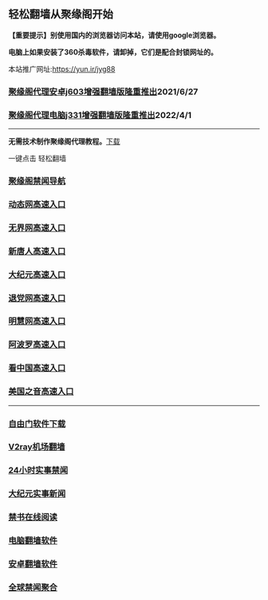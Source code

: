 ## 轻松翻墙从聚缘阁开始

**【重要提示】别使用国内的浏览器访问本站，请使用google浏览器。**

**电脑上如果安装了360杀毒软件，请卸掉，它们是配合封锁网址的。**

本站推广网址:https://yun.ir/jyg88

### [聚缘阁代理安卓j603增强翻墙版隆重推出](https://gitlab.com/juyuange/2/-/raw/master/j603.apk)2021/6/27

### [聚缘阁代理电脑j331增强翻墙版隆重推出](https://gitlab.com/j25414/jyg/-/raw/master/j331.apk)2022/4/1

***



**无需技术制作聚缘阁代理教程。**[下载](https://gitlab.com/j25414/jyg/-/raw/master/jygdl.rar)

一键点击 轻松翻墙

### [聚缘阁禁闻导航](https://wispy-snowflake-1498.gi6vi15d.workers.dev/aawe/e20m)

### [动态网高速入口](https://88g.byui.ml/366698/u44774p)

### [无界网高速入口](https://88g.byui.ml/366698/u12t)

### [新唐人高速入口](https://88g.byui.ml/366698/t5t)

### [大纪元高速入口](https://88g.byui.ml/366698/g7t)

### [退党网高速入口](https://88g.byui.ml/366698/d8g)

### [明慧网高速入口](https://88g.byui.ml/366698/e3g)

### [阿波罗高速入口](https://88g.byui.ml/366698/e13a)

### [看中国高速入口](https://88g.byui.ml/366698/e11n)

### [美国之音高速入口](https://88g.byui.ml/366698/e18m)
***






### [自由门软件下载](https://git.io/skyfree)

### [V2ray机场翻墙](https://github.com/bannedbook/fanqiang/wiki/V2ray%E6%9C%BA%E5%9C%BA)

### [24小时实事禁闻](https://github.com/fyvn2199/djy/blob/master/gb/n24hr.md?dfh#1)

### [大纪元实事新闻](https://github.com/fyvn2199/djy/blob/master/gb/nsc413.md?dfh#1)

### [禁书在线阅读](https://github.com/txyzum203/djy/blob/master/gb/9p.md?flntdtv#1)

### [电脑翻墙软件](https://github.com/Alvin9999/new-pac/wiki)

### [安卓翻墙软件](https://git.io/afq)

### [全球禁闻聚合](https://github.com/gfw-breaker/banned-news1/blob/master/README.md)












